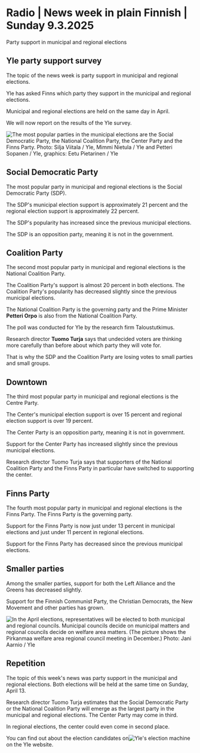 # Radio \| News week in plain Finnish \| Sunday 9.3.2025

Party support in municipal and regional elections

## Yle party support survey

The topic of the news week is party support in municipal and regional elections.

Yle has asked Finns which party they support in the municipal and regional elections.

Municipal and regional elections are held on the same day in April.

We will now report on the results of the Yle survey.

![The most popular parties in the municipal elections are the Social Democratic Party, the National Coalition Party, the Center Party and the Finns Party. Photo: Silja Viitala / Yle, Mimmi Nietula / Yle and Petteri Sopanen / Yle, graphics: Eetu Pietarinen / Yle](https://images.cdn.yle.fi/image/upload/c_crop,h_1531,w_2722,x_167,y_309/ar_1.7777777777777777,c_fill,g_faces,h_431,w_767/dpr_1.0/q_auto:eco/f_auto/fl_lossy/v1741182960/39-143144067c856a9bdf61)

## Social Democratic Party

The most popular party in municipal and regional elections is the Social Democratic Party (SDP).

The SDP's municipal election support is approximately 21 percent and the regional election support is approximately 22 percent.

The SDP's popularity has increased since the previous municipal elections.

The SDP is an opposition party, meaning it is not in the government.

## Coalition Party

The second most popular party in municipal and regional elections is the National Coalition Party.

The Coalition Party's support is almost 20 percent in both elections. The Coalition Party's popularity has decreased slightly since the previous municipal elections.

The National Coalition Party is the governing party and the Prime Minister **Petteri Orpo** is also from the National Coalition Party.

The poll was conducted for Yle by the research firm Taloustutkimus.

Research director **Tuomo Turja** says that undecided voters are thinking more carefully than before about which party they will vote for.

That is why the SDP and the Coalition Party are losing votes to small parties and small groups.

## Downtown

The third most popular party in municipal and regional elections is the Centre Party.

The Center's municipal election support is over 15 percent and regional election support is over 19 percent.

The Center Party is an opposition party, meaning it is not in government.

Support for the Center Party has increased slightly since the previous municipal elections.

Research director Tuomo Turja says that supporters of the National Coalition Party and the Finns Party in particular have switched to supporting the center.

## Finns Party

The fourth most popular party in municipal and regional elections is the Finns Party. The Finns Party is the governing party.

Support for the Finns Party is now just under 13 percent in municipal elections and just under 11 percent in regional elections.

Support for the Finns Party has decreased since the previous municipal elections.

## Smaller parties

Among the smaller parties, support for both the Left Alliance and the Greens has decreased slightly.

Support for the Finnish Communist Party, the Christian Democrats, the New Movement and other parties has grown.

![In the April elections, representatives will be elected to both municipal and regional councils. Municipal councils decide on municipal matters and regional councils decide on welfare area matters. (The picture shows the Pirkanmaa welfare area regional council meeting in December.) Photo: Jani Aarnio / Yle](https://images.cdn.yle.fi/image/upload/c_crop,h_2265,w_4028,x_3,y_303/ar_1.777777777777777,c_fill,g_faces,h_431,w_767/dpr_1.0/q_auto:eco/f_auto/fl_lossy/v1734439525/39-13966006761705834608)

## Repetition

The topic of this week's news was party support in the municipal and regional elections. Both elections will be held at the same time on Sunday, April 13.

Research director Tuomo Turja estimates that the Social Democratic Party or the National Coalition Party will emerge as the largest party in the municipal and regional elections. The Center Party may come in third.

In regional elections, the center could even come in second place.

You can find out about the election candidates on![Yle's election machine](https://vaalit.yle.fi/vaalikone/alue-ja-kuntavaalit2025) on the Yle website.
